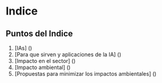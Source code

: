 # Indice
## Puntos del Indice
1. [IAs] () 
2. [Para que sirven y aplicaciones de la IA] ()
3. [Impacto en el sector] ()
4. [Impacto ambiental] ()
5. [Propuestas para minimizar los impactos ambientales] ()
